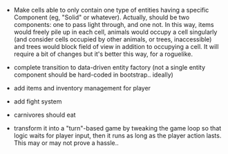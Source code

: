 - Make cells able to only contain one type of entities having a specific Component (eg, "Solid" or whatever).
  Actually, should be two components: one to pass light through, and one not. In this way, items would freely pile up
  in each cell, animals would occupy a cell singularly (and consider cells occupied by other animals, or trees,
  inaccessible) and trees would block field of view in addition to occupying a cell. It will require a bit of changes
  but it's better this way, for a roguelike.
  
- complete transition to data-driven entity factory (not a single entity component should be hard-coded in bootstrap..
  ideally)

- add items and inventory management for player

- add fight system

- carnivores should eat

- transform it into a "turn"-based game by tweaking the game loop so that logic waits for player input, then
  it runs as long as the player action lasts. This may or may not prove a hassle..

